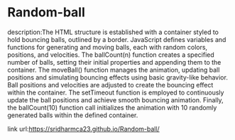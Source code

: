 # Random-ball
description:The HTML structure is established with a container styled to hold bouncing balls, outlined by a border.
JavaScript defines variables and functions for generating and moving balls, each with random colors, positions, and velocities.
The ballCount(n) function creates a specified number of balls, setting their initial properties and appending them to the container.
The moveBall() function manages the animation, updating ball positions and simulating bouncing effects using basic gravity-like behavior.
Ball positions and velocities are adjusted to create the bouncing effect within the container.
The setTimeout function is employed to continuously update the ball positions and achieve smooth bouncing animation.
Finally, the ballCount(10) function call initializes the animation with 10 randomly generated balls within the defined container.

link url:https://sridharmca23.github.io/Random-ball/

